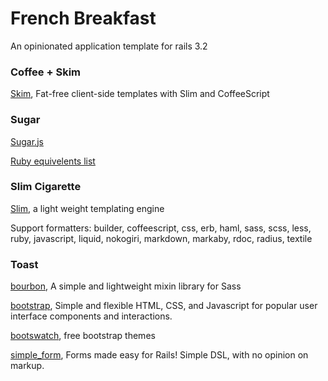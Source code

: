 # French Breakfast

An opinionated application template for rails 3.2

### Coffee + Skim

[Skim](https://github.com/jfirebaugh/skim), Fat-free client-side templates with Slim and CoffeeScript

### Sugar

[Sugar.js](http://sugarjs.com/)

[Ruby equivelents list](http://sugarjs.com/libs/Ruby)

### Slim Cigarette

[Slim](http://slim-lang.com/), a light weight templating engine

Support formatters: builder, coffeescript, css, erb, haml, sass, scss, less, ruby, javascript, liquid, nokogiri, markdown, markaby, rdoc, radius, textile

### Toast

[bourbon](http://thoughtbot.com/bourbon/), A simple and lightweight mixin library for Sass

[bootstrap](http://twitter.github.com/bootstrap/), Simple and flexible HTML, CSS, and Javascript for popular user
interface components and interactions.

[bootswatch](http://bootswatch.com/), free bootstrap themes

[simple_form](https://github.com/plataformatec/simple_form), Forms made easy for Rails! Simple DSL, with no opinion on markup.


